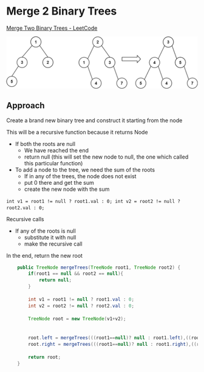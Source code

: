 # Merge 2 Binary Trees

[Merge Two Binary Trees - LeetCode](https://leetcode.com/problems/merge-two-binary-trees)

![Untitled](Merge%202%20Binary%20Trees%201b9e9985d6f64c41894902fe318dd908/Untitled.png)

## Approach

Create a brand new binary tree and construct it starting from the node 

This will be a recursive function because it returns Node

- If both the roots are null
    - We have reached the end
    - return null (this will set the new node to null, the one which called this particular function)
- To add a node to the tree, we need the sum of the roots
    - If in any of the trees, the node does not exist
    - put 0 there and get the sum
    - create the new node with the sum

`int v1 = root1 != null ? root1.val : 0;
 int v2 = root2 != null ? root2.val : 0;`

Recursive calls 

- If any of the roots is null
    - substitute it with null
    - make the recursive call

In the end, return the new root 

```java
	public TreeNode mergeTrees(TreeNode root1, TreeNode root2) {
        if(root1 == null && root2 == null){
            return null;
        }
        
        int v1 = root1 != null ? root1.val : 0;
        int v2 = root2 != null ? root2.val : 0;
        
        TreeNode root = new TreeNode(v1+v2);
        
        
        root.left = mergeTrees(((root1==null)? null : root1.left),((root2 == null)? null : root2.left));
        root.right = mergeTrees(((root1==null)? null : root1.right),((root2 == null)? null : root2.right));
        
        return root;
    }
```